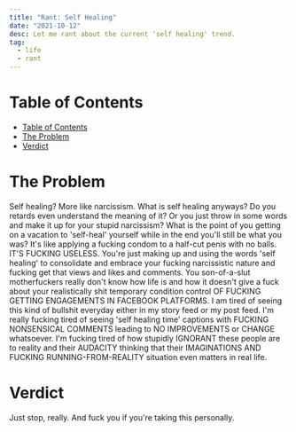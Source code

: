 ```yaml
---
title: "Rant: Self Healing"
date: "2021-10-12"
desc: Let me rant about the current 'self healing' trend.
tag:
  - life
  - rant
---
```


# Table of Contents

- [Table of Contents](#table-of-contents)
- [The Problem](#the-problem)
- [Verdict](#verdict)

# The Problem

Self healing? More like narcissism. What is self healing anyways? Do you retards
even understand the meaning of it? Or you just throw in some words and make it
up for your stupid narcissism? What is the point of you getting on a vacation to
'self-heal' yourself while in the end you'll still be what you was? It's like
applying a fucking condom to a half-cut penis with no balls. IT'S FUCKING
USELESS. You're just making up and using the words 'self healing' to consolidate
and embrace your fucking narcissistic nature and fucking get that views and
likes and comments. You son-of-a-slut motherfuckers really don't know how life
is and how it doesn't give a fuck about your realistically shit temporary
condition control OF FUCKING GETTING ENGAGEMENTS IN FACEBOOK PLATFORMS. I am
tired of seeing this kind of bullshit everyday either in my story feed or my
post feed. I'm really fucking tired of seeing 'self healing time' captions with
FUCKING NONSENSICAL COMMENTS leading to NO IMPROVEMENTS or CHANGE whatsoever.
I'm fucking tired of how stupidly IGNORANT these people are to reality and their
AUDACITY thinking that their IMAGINATIONS AND FUCKING RUNNING-FROM-REALITY
situation even matters in real life.

# Verdict

Just stop, really. And fuck you if you're taking this personally.
